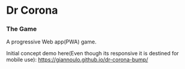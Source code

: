 # Dr Corona

### The Game

A progressive Web app(PWA) game.

Initial concept demo here(Even though its responsive it is destined for mobile use): https://giannoulo.github.io/dr-corona-bump/
